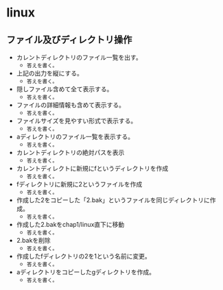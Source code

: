 # linux

## ファイル及びディレクトリ操作
- カレントディレクトリのファイル一覧を出す。
  - `答えを書く。`
- 上記の出力を縦にする。
  - `答えを書く。`
- 隠しファイル含めて全て表示する。
  - `答えを書く。`
- ファイルの詳細情報も含めて表示する。
  - `答えを書く。`
- ファイルサイズを見やすい形式で表示する。
  - `答えを書く。`
- aディレクトリのファイル一覧を表示する。
  - `答えを書く。`
- カレントディレクトリの絶対パスを表示
  - `答えを書く。`
- カレントディレクトに新規にfというディレクトリを作成
  - `答えを書く。`
- fディレクトリに新規に2というファイルを作成
  - `答えを書く。`
- 作成した2をコピーした「2.bak」というファイルを同じディレクトリに作成。
  - `答えを書く。`
- 作成した2.bakをchap1/linux直下に移動
  - `答えを書く。`
- 2.bakを削除
  - `答えを書く。`
- 作成したfディレクトリの2を1という名前に変更。
  - `答えを書く。`
- aディレクトリをコピーしたgディレクトリを作成。
  - `答えを書く。`